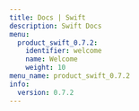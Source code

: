 ```yaml
---
title: Docs | Swift
description: Swift Docs
menu:
  product_swift_0.7.2:
    identifier: welcome
    name: Welcome
    weight: 10
menu_name: product_swift_0.7.2
info:
  version: 0.7.2
---
```


